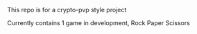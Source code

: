 This repo is for a crypto-pvp style project

Currently contains 1 game in development, Rock Paper Scissors
